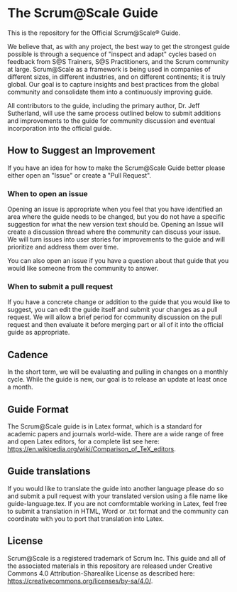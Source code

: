 # The Scrum@Scale Guide
This is the repository for the Official Scrum@Scale&reg; Guide.

We believe that, as with any project, the best way to get the strongest guide possible is through a sequence of "inspect and adapt" cycles based on feedback from S@S Trainers, S@S Practitioners, and the Scrum community at large.    Scrum@Scale as a framework is being used in companies of different sizes, in different industries, and on different continents; it is truly global.  Our goal is to capture insights and best practices from the global community and consolidate them into a continuously improving guide.

All contributors to the guide, including the primary author, Dr. Jeff Sutherland, will use the same process outlined below to submit additions and improvements to the guide for community discussion and eventual incorporation into the official guide.

## How to Suggest an Improvement

If you have an idea for how to make the Scrum@Scale Guide better please either open an "Issue" or create a "Pull Request".

### When to open an issue
Opening an issue is appropriate when you feel that you have identified an area where the guide needs to be changed, but you do not have a specific suggestion for what the new version text should be.  Opening an Issue will create a discussion thread where the community can discuss your issue.  We will turn issues into user stories for improvements to the guide and will prioritize and address them over time.

You can also open an issue if you have a question about that guide that you would like someone from the community to answer.

### When to submit a pull request
If you have a concrete change or addition to the guide that you would like to suggest, you can edit the guide itself and submit your changes as a pull request.  We will allow a brief period for community discussion on the pull request and then evaluate it before merging part or all of it into the official guide as appropriate.

## Cadence
In the short term, we will be evaluating and pulling in changes on a monthly cycle.  While the guide is new, our goal is to release an update at least once a month.

## Guide Format
The Scrum@Scale guide is in Latex format, which is a standard for academic papers and journals world-wide.  There are a wide range of free and open Latex editors, for a complete list see here: https://en.wikipedia.org/wiki/Comparison_of_TeX_editors.

## Guide translations
If you would like to translate the guide into another language please do so and submit a pull request with your translated version using a file name like guide-language.tex.  If you are not comformtable working in Latex, feel free to submit a translation in HTML, Word or .txt format and the community can coordinate with you to port that translation into Latex.

## License  
Scrum@Scale is a registered trademark of Scrum Inc.  This guide and all of the associated materials in this repository are released under Creative Commons 4.0 Attribution-Sharealike License as described here: https://creativecommons.org/licenses/by-sa/4.0/.
